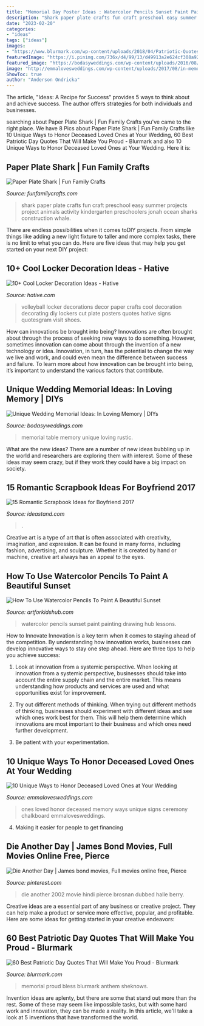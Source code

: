 ```yaml
---
title: "Memorial Day Poster Ideas : Watercolor Pencils Sunset Paint Painting Drawing Hub Lessons"
description: "Shark paper plate crafts fun craft preschool easy summer projects project animals activity kindergarten preschoolers jonah ocean sharks construction whale"
date: "2023-02-20"
categories:
- "ideas"
tags: ["ideas"]
images:
- "https://www.blurmark.com/wp-content/uploads/2018/04/Patriotic-Quotes-41.jpg"
featuredImage: "https://i.pinimg.com/736x/d4/99/13/d49913a2e624cf308a9293e4570f2828--halle-berry-pierce-brosnan.jpg"
featured_image: "https://bodasyweddings.com/wp-content/uploads/2016/08/wedding-memorial-tables-1.jpg"
image: "http://emmalovesweddings.com/wp-content/uploads/2017/08/in-memory-of-loved-ones-at-ceremony-with-chalkboard-signs.jpg"
ShowToc: true
author: "Anderson Ondricka"
---
```



The article, "Ideas: A Recipe for Success" provides 5 ways to think about and achieve success. The author offers strategies for both individuals and businesses.

	

		
searching about Paper Plate Shark | Fun Family Crafts you've came to the right place. We have 8 Pics about Paper Plate Shark | Fun Family Crafts like 10 Unique Ways to Honor Deceased Loved Ones at Your Wedding, 60 Best Patriotic Day Quotes That Will Make You Proud - Blurmark and also 10 Unique Ways to Honor Deceased Loved Ones at Your Wedding. Here it is:
		
    
## Paper Plate Shark | Fun Family Crafts

<img loading=lazy src="http://funfamilycrafts.com/wp-content/uploads/2012/06/IMG_7380.jpg" onerror="this.onerror=null;this.src='https://tse1.mm.bing.net/th?id=OIP.lfj1hhQFJ52u-h8VKj3kTQHaJ4&amp;pid=15.1';" alt="Paper Plate Shark | Fun Family Crafts">

_Source: funfamilycrafts.com_

>shark paper plate crafts fun craft preschool easy summer projects project animals activity kindergarten preschoolers jonah ocean sharks construction whale. 

	

There are endless possibilities when it comes toDIY projects. From simple things like adding a new light fixture to taller and more complex tasks, there is no limit to what you can do. Here are five ideas that may help you get started on your next DIY project: 

    
## 10+ Cool Locker Decoration Ideas - Hative

<img loading=lazy src="https://hative.com/wp-content/uploads/2014/05/locker-decoration/11-volleyball-paper-plate.jpg" onerror="this.onerror=null;this.src='https://tse4.mm.bing.net/th?id=OIP.eI4xj-5LXGFXkkrms-jhvAHaNK&amp;pid=15.1';" alt="10+ Cool Locker Decoration Ideas - Hative">

_Source: hative.com_

>volleyball locker decorations decor paper crafts cool decoration decorating diy lockers cut plate posters quotes hative signs quotesgram visit shoes. 

	

How can innovations be brought into being?
Innovations are often brought about through the process of seeking new ways to do something. However, sometimes innovation can come about through the invention of a new technology or idea. Innovation, in turn, has the potential to change the way we live and work, and could even mean the difference between success and failure. To learn more about how innovation can be brought into being, it’s important to understand the various factors that contribute.

    
## Unique Wedding Memorial Ideas: In Loving Memory | DIYs

<img loading=lazy src="https://bodasyweddings.com/wp-content/uploads/2016/08/wedding-memorial-tables-1.jpg" onerror="this.onerror=null;this.src='https://tse3.mm.bing.net/th?id=OIP.DmdQNsvxhBWdplyw1Lc4lwHaLG&amp;pid=15.1';" alt="Unique Wedding Memorial Ideas: In Loving Memory | DIYs">

_Source: bodasyweddings.com_

>memorial table memory unique loving rustic. 

	

What are the new ideas?
There are a number of new ideas bubbling up in the world and researchers are exploring them with interest. Some of these ideas may seem crazy, but if they work they could have a big impact on society.

    
## 15 Romantic Scrapbook Ideas For Boyfriend 2017

<img loading=lazy src="https://ideastand.com/wp-content/uploads/2014/06/scrapbook-ideas-for-boyfriend/8-romantic-scrapbook-ideas.jpg" onerror="this.onerror=null;this.src='https://tse3.mm.bing.net/th?id=OIP.sz5gww3kaa5K4gcRXpQKmAHaJ6&amp;pid=15.1';" alt="15 Romantic Scrapbook Ideas for Boyfriend 2017">

_Source: ideastand.com_

>. 

	

Creative art is a type of art that is often associated with creativity, imagination, and expression. It can be found in many forms, including fashion, advertising, and sculpture. Whether it is created by hand or machine, creative art always has an appeal to the eyes.

    
## How To Use Watercolor Pencils To Paint A Beautiful Sunset

<img loading=lazy src="https://www.artforkidshub.com/wp-content/uploads/2018/02/How-To-Use-Watercolor-Pencils-To-Paint-A-Sunset-feature.jpg" onerror="this.onerror=null;this.src='https://tse1.mm.bing.net/th?id=OIP.pIgHdCPiePyr5g6dq3qYZAHaEK&amp;pid=15.1';" alt="How To Use Watercolor Pencils To Paint A Beautiful Sunset">

_Source: artforkidshub.com_

>watercolor pencils sunset paint painting drawing hub lessons. 

	

How to Innovate
Innovation is a key term when it comes to staying ahead of the competition. By understanding how innovation works, businesses can develop innovative ways to stay one step ahead. Here are three tips to help you achieve success:
1. Look at innovation from a systemic perspective. When looking at innovation from a systemic perspective, businesses should take into account the entire supply chain and the entire market. This means understanding how products and services are used and what opportunities exist for improvement.

2. Try out different methods of thinking. When trying out different methods of thinking, businesses should experiment with different ideas and see which ones work best for them. This will help them determine which innovations are most important to their business and which ones need further development.

3. Be patient with your experimentation.

    
## 10 Unique Ways To Honor Deceased Loved Ones At Your Wedding

<img loading=lazy src="http://emmalovesweddings.com/wp-content/uploads/2017/08/in-memory-of-loved-ones-at-ceremony-with-chalkboard-signs.jpg" onerror="this.onerror=null;this.src='https://tse3.mm.bing.net/th?id=OIP.ZGn939Nf6Iu0vPcm26DmRgHaLH&amp;pid=15.1';" alt="10 Unique Ways to Honor Deceased Loved Ones at Your Wedding">

_Source: emmalovesweddings.com_

>ones loved honor deceased memory ways unique signs ceremony chalkboard emmalovesweddings. 

	

4. Making it easier for people to get financing 

    
## Die Another Day | James Bond Movies, Full Movies Online Free, Pierce

<img loading=lazy src="https://i.pinimg.com/736x/d4/99/13/d49913a2e624cf308a9293e4570f2828--halle-berry-pierce-brosnan.jpg" onerror="this.onerror=null;this.src='https://tse1.mm.bing.net/th?id=OIP.0wghCnaQ69qwcRa-vvLqfAAAAA&amp;pid=15.1';" alt="Die Another Day | James bond movies, Full movies online free, Pierce">

_Source: pinterest.com_

>die another 2002 movie hindi pierce brosnan dubbed halle berry. 

	

Creative ideas are a essential part of any business or creative project. They can help make a product or service more effective, popular, and profitable. Here are some ideas for getting started in your creative endeavors:

    
## 60 Best Patriotic Day Quotes That Will Make You Proud - Blurmark

<img loading=lazy src="https://www.blurmark.com/wp-content/uploads/2018/04/Patriotic-Quotes-41.jpg" onerror="this.onerror=null;this.src='https://tse2.mm.bing.net/th?id=OIP.P99gNT9IiQ0-5O5EMLrE4gHaKa&amp;pid=15.1';" alt="60 Best Patriotic Day Quotes That Will Make You Proud - Blurmark">

_Source: blurmark.com_

>memorial proud bless blurmark anthem sheknows. 

	

Invention ideas are aplenty, but there are some that stand out more than the rest. Some of these may seem like impossible tasks, but with some hard work and innovation, they can be made a reality. In this article, we'll take a look at 5 inventions that have transformed the world.

